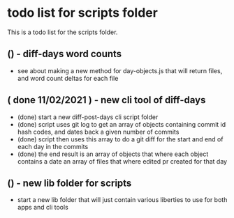 # todo list for scripts folder

This is a todo list for the scripts folder.

## () - diff-days word counts
* see about making a new method for day-objects.js that will return files, and word count deltas for each file

## ( done 11/02/2021 ) - new cli tool of diff-days
* (done) start a new diff-post-days cli script folder
* (done) script uses git log to get an array of objects containing commit id hash codes, and dates back a given number of commits
* (done) script then uses this array to do a git diff for the start and end of each day in the commits
* (done) the end result is an array of objects that where each object contains a date an array of files that where edited pr created for that day

## () - new lib folder for scripts
* start a new lib folder that will just contain various liberties to use for both apps and cli tools